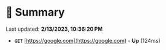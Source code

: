 # 📖 Summary
Last updated: **2/13/2023, 10:36:20 PM**

- `GET` [https://google.com](https://google.com) - **Up** (124ms)
